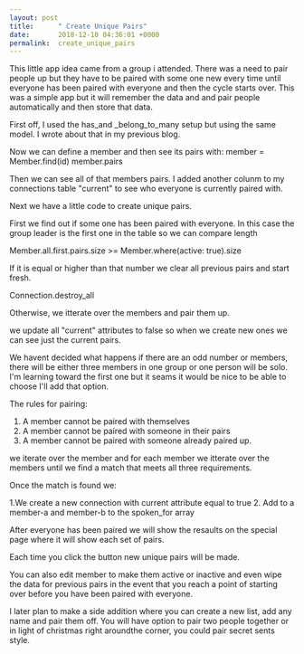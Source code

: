 ```yaml
---
layout: post
title:      " Create Unique Pairs"
date:       2018-12-10 04:36:01 +0000
permalink:  create_unique_pairs
---
```



This little app idea came from a group i attended. There was a need to pair people up but they have to be paired with some one new every time until everyone has been paired with everyone and then the cycle starts over. This was a simple app but it will remember the data and and pair people automatically and then store that data. 

First off, I used the has_and _belong_to_many setup but using the same model. I wrote about that in my previous blog. 

Now we can define a member and then see its pairs with:
member = Member.find(id) 
member.pairs 

Then we can see all of that members pairs. I added another colunm to my connections table "current" to see who everyone is currently paired with.

Next we have a little code to create unique pairs. 

First we find out if some one has been paired with everyone. In this case the group leader is the first one in the table so we can compare length 

Member.all.first.pairs.size >= Member.where(active: true).size 

If it is equal or higher than that number we clear all previous pairs and start fresh. 

Connection.destroy_all 

Otherwise, we itterate over the members and pair them up. 

we update all "current" attributes to false so when we create new ones we can see just the current pairs. 

We havent decided what happens if there are an odd number or members, there will be either three members in one group or one person will be solo. I'm learning toward the first one but it seams it would be nice to be able to choose I'll add that option. 

The rules for pairing:

1. A member cannot be paired with themselves
2. A member cannot be paired with someone in their pairs
3. A member cannot be paired with someone already paired up.

we iterate over the member and for each member we itterate over the members until we find a match that meets all three requirements. 

Once the match is found we:

1.We create a new connection with current attribute equal to true
2. Add to a member-a and member-b to the spoken_for array 

After everyone has been paired we will show the resaults on the special page where it will show each set of pairs.

Each time you click the button new unique pairs will be made.

You can also edit member to make them active or inactive and even wipe the data for previous pairs in the event that you reach a point of starting over before you have been paired with everyone. 

I later plan to make a side addition where you can create a new list, add any name and pair them off. You will have option to pair two people together or in light of christmas right aroundthe corner, you could pair secret sents style. 
